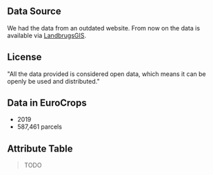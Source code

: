 ## Data Source
We had the data from an outdated website. From now on the data is available via [LandbrugsGIS](https://landbrugsgeodata.fvm.dk/).
## License
"All the data provided is considered open data, which means it can be openly be used and distributed."
## Data in EuroCrops
- 2019
- 587,461 parcels

## Attribute Table
> TODO